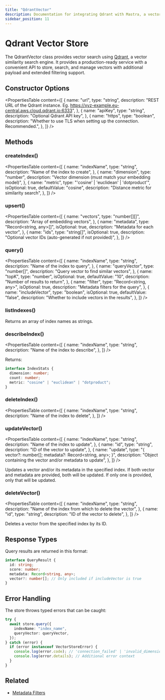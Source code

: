 ```yaml
---
title: "QdrantVector"
description: Documentation for integrating Qdrant with Mastra, a vector similarity search engine for managing vectors and payloads.
sidebar_position: 11
---
```


# Qdrant Vector Store

The QdrantVector class provides vector search using [Qdrant](https://qdrant.tech/), a vector similarity search engine.
It provides a production-ready service with a convenient API to store, search, and manage vectors with additional payload and extended filtering support.

## Constructor Options

<PropertiesTable
content={[
{
name: "url",
type: "string",
description:
"REST URL of the Qdrant instance. Eg. https://xyz-example.eu-central.aws.cloud.qdrant.io:6333",
},
{
name: "apiKey",
type: "string",
description: "Optional Qdrant API key",
},
{
name: "https",
type: "boolean",
description:
"Whether to use TLS when setting up the connection. Recommended.",
},
]}
/>

## Methods

### createIndex()

<PropertiesTable
content={[
{
name: "indexName",
type: "string",
description: "Name of the index to create",
},
{
name: "dimension",
type: "number",
description: "Vector dimension (must match your embedding model)",
},
{
name: "metric",
type: "'cosine' | 'euclidean' | 'dotproduct'",
isOptional: true,
defaultValue: "cosine",
description: "Distance metric for similarity search",
},
]}
/>

### upsert()

<PropertiesTable
content={[
{
name: "vectors",
type: "number[][]",
description: "Array of embedding vectors",
},
{
name: "metadata",
type: "Record<string, any>[]",
isOptional: true,
description: "Metadata for each vector",
},
{
name: "ids",
type: "string[]",
isOptional: true,
description: "Optional vector IDs (auto-generated if not provided)",
},
]}
/>

### query()

<PropertiesTable
content={[
{
name: "indexName",
type: "string",
description: "Name of the index to query",
},
{
name: "queryVector",
type: "number[]",
description: "Query vector to find similar vectors",
},
{
name: "topK",
type: "number",
isOptional: true,
defaultValue: "10",
description: "Number of results to return",
},
{
name: "filter",
type: "Record<string, any>",
isOptional: true,
description: "Metadata filters for the query",
},
{
name: "includeVector",
type: "boolean",
isOptional: true,
defaultValue: "false",
description: "Whether to include vectors in the results",
},
]}
/>

### listIndexes()

Returns an array of index names as strings.

### describeIndex()

<PropertiesTable
content={[
{
name: "indexName",
type: "string",
description: "Name of the index to describe",
},
]}
/>

Returns:

```typescript copy
interface IndexStats {
  dimension: number;
  count: number;
  metric: "cosine" | "euclidean" | "dotproduct";
}
```

### deleteIndex()

<PropertiesTable
content={[
{
name: "indexName",
type: "string",
description: "Name of the index to delete",
},
]}
/>

### updateVector()

<PropertiesTable
content={[
{
name: "indexName",
type: "string",
description: "Name of the index to update",
},
{
name: "id",
type: "string",
description: "ID of the vector to update",
},
{
name: "update",
type: "{ vector?: number[]; metadata?: Record<string, any>; }",
description: "Object containing the vector and/or metadata to update",
},
]}
/>

Updates a vector and/or its metadata in the specified index. If both vector and metadata are provided, both will be updated. If only one is provided, only that will be updated.

### deleteVector()

<PropertiesTable
content={[
{
name: "indexName",
type: "string",
description: "Name of the index from which to delete the vector",
},
{
name: "id",
type: "string",
description: "ID of the vector to delete",
},
]}
/>

Deletes a vector from the specified index by its ID.

## Response Types

Query results are returned in this format:

```typescript copy
interface QueryResult {
  id: string;
  score: number;
  metadata: Record<string, any>;
  vector?: number[]; // Only included if includeVector is true
}
```

## Error Handling

The store throws typed errors that can be caught:

```typescript copy
try {
  await store.query({
    indexName: "index_name",
    queryVector: queryVector,
  });
} catch (error) {
  if (error instanceof VectorStoreError) {
    console.log(error.code); // 'connection_failed' | 'invalid_dimension' | etc
    console.log(error.details); // Additional error context
  }
}
```

## Related

- [Metadata Filters](../rag/metadata-filters)
